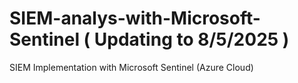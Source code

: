 # SIEM-analys-with-Microsoft-Sentinel ( Updating to 8/5/2025 ) 
SIEM Implementation with Microsoft Sentinel (Azure Cloud)
